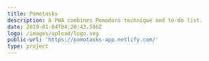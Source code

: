 ```yaml
---
title: Pomotasks
description: A PWA combines Pomodoro technique and to-do list.
date: 2019-01-04T04:20:43.586Z
logo: /images/upload/logo.svg
public-url: 'https://pomotasks-app.netlify.com/'
type: project
---
```


